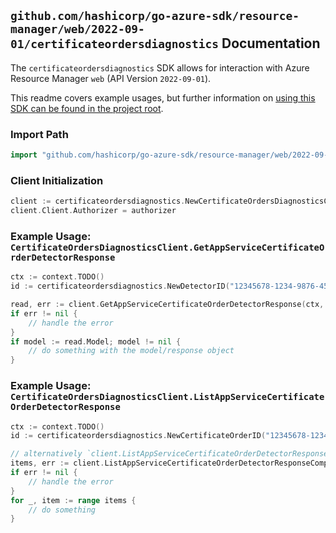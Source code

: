 
## `github.com/hashicorp/go-azure-sdk/resource-manager/web/2022-09-01/certificateordersdiagnostics` Documentation

The `certificateordersdiagnostics` SDK allows for interaction with Azure Resource Manager `web` (API Version `2022-09-01`).

This readme covers example usages, but further information on [using this SDK can be found in the project root](https://github.com/hashicorp/go-azure-sdk/tree/main/docs).

### Import Path

```go
import "github.com/hashicorp/go-azure-sdk/resource-manager/web/2022-09-01/certificateordersdiagnostics"
```


### Client Initialization

```go
client := certificateordersdiagnostics.NewCertificateOrdersDiagnosticsClientWithBaseURI("https://management.azure.com")
client.Client.Authorizer = authorizer
```


### Example Usage: `CertificateOrdersDiagnosticsClient.GetAppServiceCertificateOrderDetectorResponse`

```go
ctx := context.TODO()
id := certificateordersdiagnostics.NewDetectorID("12345678-1234-9876-4563-123456789012", "example-resource-group", "certificateOrderName", "detectorName")

read, err := client.GetAppServiceCertificateOrderDetectorResponse(ctx, id, certificateordersdiagnostics.DefaultGetAppServiceCertificateOrderDetectorResponseOperationOptions())
if err != nil {
	// handle the error
}
if model := read.Model; model != nil {
	// do something with the model/response object
}
```


### Example Usage: `CertificateOrdersDiagnosticsClient.ListAppServiceCertificateOrderDetectorResponse`

```go
ctx := context.TODO()
id := certificateordersdiagnostics.NewCertificateOrderID("12345678-1234-9876-4563-123456789012", "example-resource-group", "certificateOrderName")

// alternatively `client.ListAppServiceCertificateOrderDetectorResponse(ctx, id)` can be used to do batched pagination
items, err := client.ListAppServiceCertificateOrderDetectorResponseComplete(ctx, id)
if err != nil {
	// handle the error
}
for _, item := range items {
	// do something
}
```

